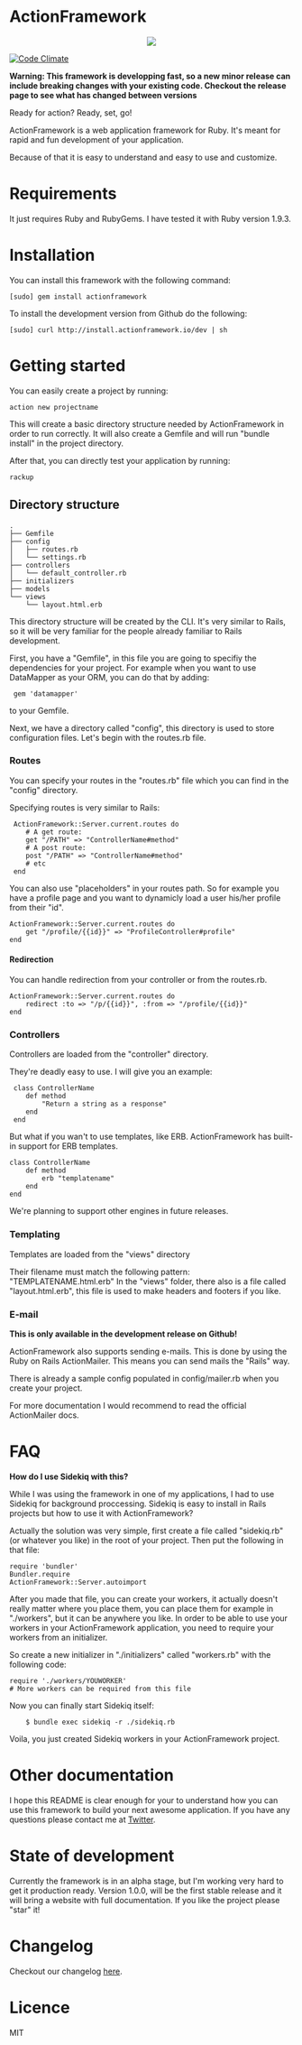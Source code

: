 ActionFramework
===============

<center><img src="http://actionframework.io/rocket_smaller.png" /></center>

[![Code Climate](https://codeclimate.com/github/actionframework/actionframework.png)](https://codeclimate.com/github/actionframework/actionframework)

<b> Warning: This framework is developping fast, so a new minor release can include breaking changes with your existing code. Checkout the release page to see what has changed between versions</b>

Ready for action? Ready, set, go!

ActionFramework is a web application framework for Ruby.
It's meant for rapid and fun development of your application.

Because of that it is easy to understand and easy to use and customize.

# Requirements

It just requires Ruby and RubyGems.
I have tested it with Ruby version 1.9.3.

# Installation

You can install this framework with the following command:

    [sudo] gem install actionframework

To install the development version from Github do the following:

    [sudo] curl http://install.actionframework.io/dev | sh

# Getting started

You can easily create a project by running:

    action new projectname

This will create a basic directory structure needed by ActionFramework in order to run correctly. It will also create a Gemfile and will run "bundle install" in the project directory.

After that, you can directly test your application by running:

    rackup


## Directory structure

    .
	├── Gemfile
	├── config
	│   ├── routes.rb
	│   └── settings.rb
	├── controllers
	│   └── default_controller.rb
	├── initializers
	├── models
	└── views
	    └── layout.html.erb

This directory structure will be created by the CLI. It's very similar to Rails, so it will be very familiar for the people already familiar to Rails development.

First, you have a "Gemfile", in this file you are going to specifiy the dependencies for your project. For example when you want to use DataMapper as your ORM, you can do that by adding:

     gem 'datamapper'

to your Gemfile.

Next, we have a directory called "config", this directory is used to store configuration files. Let's begin with the routes.rb file.

### Routes

You can specify your routes in the "routes.rb" file which you can find in the "config" directory.

Specifying routes is very similar to Rails:

     ActionFramework::Server.current.routes do
     	# A get route:
     	get "/PATH" => "ControllerName#method"
     	# A post route:
     	post "/PATH" => "ControllerName#method"
     	# etc
     end

You can also use "placeholders" in your routes path.
So for example you have a profile page and you want to dynamicly load a user his/her profile from their "id".

	ActionFramework::Server.current.routes do
		get "/profile/{{id}}" => "ProfileController#profile"
	end

#### Redirection

You can handle redirection from your controller or from the routes.rb.

	ActionFramework::Server.current.routes do
		redirect :to => "/p/{{id}}", :from => "/profile/{{id}}"
	end

### Controllers

Controllers are loaded from the "controller" directory.

They're deadly easy to use.
I will give you an example:

     class ControllerName
		def method
			"Return a string as a response"
		end
     end

But what if you wan't to use templates, like ERB.
ActionFramework has built-in support for ERB templates.

	class ControllerName
		def method
			erb "templatename"
		end
	end

We're planning to support other engines in future releases.

### Templating

Templates are loaded from the "views" directory

Their filename must match the following pattern: "TEMPLATENAME.html.erb"
In the "views" folder, there also is a file called "layout.html.erb", this file is used to make headers and footers if you like.

### E-mail

__This is only available in the development release on Github!__

ActionFramework also supports sending e-mails. This is done by using the Ruby on Rails ActionMailer. This means you can send mails the "Rails" way.

There is already a sample config populated in config/mailer.rb when you create your project.

For more documentation I would recommend to read the official ActionMailer docs.

# FAQ

__How do I use Sidekiq with this?__

While I was using the framework in one of my applications, I had to use Sidekiq for background proccessing.
Sidekiq is easy to install in Rails projects but how to use it with ActionFramework?

Actually the solution was very simple, first create a file called "sidekiq.rb" (or whatever you like) in the root of your project.
Then put the following in that file:

```
require 'bundler'
Bundler.require
ActionFramework::Server.autoimport
```

After you made that file, you can create your workers, it actually doesn't really matter where you place them, you can place them for example in "./workers", but it can be anywhere you like.
In order to be able to use your workers in your ActionFramework application, you need to require your workers from an initializer.

So create a new initializer in "./initializers" called "workers.rb" with the following code:

```
require './workers/YOUWORKER'
# More workers can be required from this file
```

Now you can finally start Sidekiq itself:

```
	$ bundle exec sidekiq -r ./sidekiq.rb
```

Voila, you just created Sidekiq workers in your ActionFramework project.

# Other documentation

I hope this README is clear enough for your to understand how you can use this framework to build your next awesome application. If you have any questions please contact me at [Twitter](https://www.twitter.com/bramvdbogaerde).

# State of development

Currently the framework is in an alpha stage, but I'm working very hard to get it production ready.
Version 1.0.0, will be the first stable release and it will bring a website with full documentation. If you like the project please "star" it!

# Changelog

Checkout our changelog [here](https://github.com/actionframework/actionframework/blob/master/CHANGELOG.md).

# Licence

MIT
